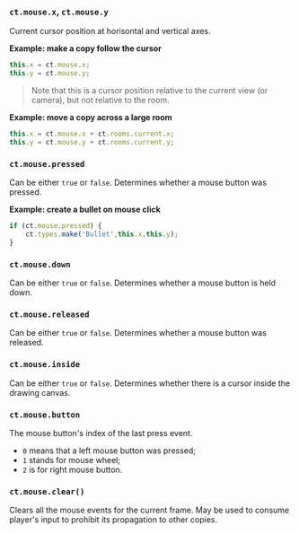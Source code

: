 ### `ct.mouse.x`, `ct.mouse.y`

Current cursor position at horisontal and vertical axes. 

**Example: make a copy follow the cursor**

```js
this.x = ct.mouse.x;
this.y = ct.mouse.y;
```
> Note that this is a cursor position relative to the current view (or camera), but not relative to the room.

**Example: move a copy across a large room**

```js
this.x = ct.mouse.x + ct.rooms.current.x;
this.y = ct.mouse.y + ct.rooms.current.y;
```

### `ct.mouse.pressed`

Can be either `true` or `false`. Determines whether a mouse button was pressed.

**Example: create a bullet on mouse click**

```js
if (ct.mouse.pressed) {
    ct.types.make('Bullet',this.x,this.y);
}
```

### `ct.mouse.down`

Can be either `true` or `false`. Determines whether a mouse button is held down.

### `ct.mouse.released`

Can be either `true` or `false`. Determines whether a mouse button was released.

### `ct.mouse.inside`

Can be either `true` or `false`. Determines whether there is a cursor inside the drawing canvas.

### `ct.mouse.button`

The mouse button's index of the last press event. 

- `0` means that a left mouse button was pressed;
- `1` stands for mouse wheel;
- `2` is for right mouse button.

### `ct.mouse.clear()`

Clears all the mouse events for the current frame. May be used to consume player's input to prohibit its propagation to other copies.